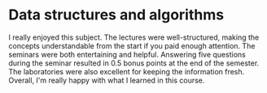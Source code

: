 # Data structures and algorithms

I really enjoyed this subject. The lectures were well-structured, making the concepts understandable from the start if you paid enough attention. The seminars were both entertaining and helpful. Answering five questions during the seminar resulted in 0.5 bonus points at the end of the semester. The laboratories were also excellent for keeping the information fresh. Overall, I'm really happy with what I learned in this course.
